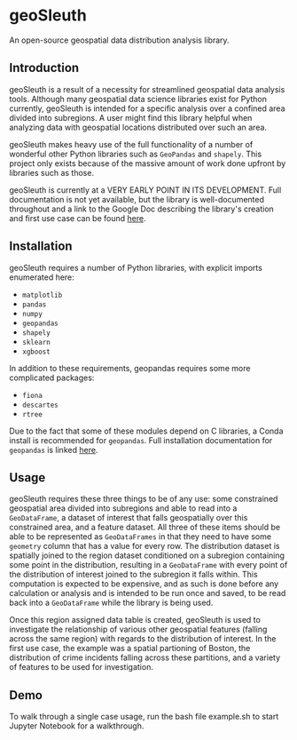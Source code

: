 # geoSleuth
An open-source geospatial data distribution analysis library.

## Introduction
geoSleuth is a result of a necessity for streamlined geospatial data analysis tools. Although many geospatial data science libraries exist for Python currently, geoSleuth is intended for a specific analysis over a confined area divided into subregions. A user might find this library helpful when analyzing data with geospatial locations distributed over such an area.

geoSleuth makes heavy use of the full functionality of a number of wonderful other Python libraries such as `GeoPandas` and `shapely`. This project only exists because of the massive amount of work done upfront by libraries such as those.

geoSleuth is currently at a VERY EARLY POINT IN ITS DEVELOPMENT. Full documentation is not yet available, but the library is well-documented throughout and a link to the Google Doc describing the library's creation and first use case  can be found [here](https://www.dropbox.com/s/bvz3qyyarx5qoww/6.S080%20Final%20Project%20Report.pdf?dl=0). 

## Installation
geoSleuth requires a number of Python libraries, with explicit imports enumerated here:

* `matplotlib`
* `pandas`
* `numpy`
* `geopandas`
* `shapely`
* `sklearn`
* `xgboost`


In addition to these requirements, geopandas requires some more complicated packages:

* `fiona`
* `descartes`
* `rtree`


Due to the fact that some of these modules depend on C libraries, a Conda install is recommended for `geopandas`. Full installation documentation for `geopandas` is linked [here](https://geopandas.readthedocs.io/en/latest/install.html).

## Usage
geoSleuth requires these three things to be of any use: some constrained geospatial area divided into subregions and able to read into a `GeoDataFrame`, a dataset of interest that falls geospatially over this constrained area, and a feature dataset. All three of these items should be able to be represented as `GeoDataFrames` in that they need to have some `geometry` column that has a value for every row. The distribution dataset is spatially joined to the region dataset conditioned on a subregion containing some point in the distribution, resulting in a `GeoDataFrame` with every point of the distribution of interest joined to the subregion it falls within. This computation is expected to be expensive, and as such is done before any calculation or analysis and is intended to be run once and saved, to be read back into a `GeoDataFrame` while the library is being used.

Once this region assigned data table is created, geoSleuth is used to investigate the relationship of various other geospatial features (falling across the same region) with regards to the distribution of interest. In the first use case, the example was a spatial partioning of Boston, the distribution of crime incidents falling across these partitions, and a variety of features to be used for investigation.

## Demo
To walk through a single case usage, run the bash file example.sh to start Jupyter Notebook for a walkthrough.

